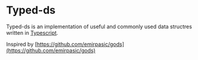 # Typed-ds
Typed-ds is an implementation of useful and commonly used data structres written in [Typescript](https://www.typescriptlang.org/).

Inspired by [https://github.com/emirpasic/gods](https://github.com/emirpasic/gods)